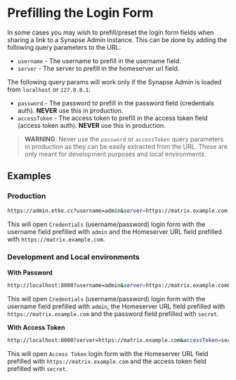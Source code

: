 # Prefilling the Login Form

In some cases you may wish to prefill/preset the login form fields when sharing a link to a Synapse Admin instance.
This can be done by adding the following query parameters to the URL:

* `username` - The username to prefill in the username field.
* `server` - The server to prefill in the homeserver url field.

The following query params will work only if the Synapse Admin is loaded from `localhost` or `127.0.0.1`:

* `password` - The password to prefill in the password field (credentials auth). **NEVER** use this in production.
* `accessToken` - The access token to prefill in the access token field (access token auth). **NEVER** use this in production.

> **WARNING**: Never use the `password` or `accessToken` query parameters in production as they can be easily extracted
from the URL. These are only meant for development purposes and local environments.


## Examples

### Production

```bash
https://admin.etke.cc?username=admin&server=https://matrix.example.com
```

This will open `Credentials` (username/password) login form with the username field prefilled with `admin` and the
Homeserver URL field prefilled with `https://matrix.example.com`.

### Development and Local environments

**With Password**

```bash
http://localhost:8080?username=admin&server=https://matrix.example.com&password=secret
```

This will open `Credentials` (username/password) login form with the username field prefilled with `admin`, the
Homeserver URL field prefilled with `https://matrix.example.com` and the password field prefilled with `secret`.


**With Access Token**

```bash
http://localhost:8080?server=https://matrix.example.com&accessToken=secret
```

This will open `Access Token` login form with the Homeserver URL field prefilled with `https://matrix.example.com` and
the access token field prefilled with `secret`.
